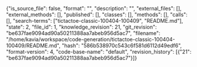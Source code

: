 {"is_source_file": false, "format": "", "description": "", "external_files": [], "external_methods": [], "published": [], "classes": [], "methods": [], "calls": [], "search-terms": ["tictactoe-classic-100404-100409", "README.md"], "state": 2, "file_id": 1, "knowledge_revision": 21, "git_revision": "be637fae9094ad90a50211388aa7abeb956d5ac7", "filename": "/home/kavia/workspace/code-generation/tictactoe-classic-100404-100409/README.md", "hash": "586b538970c543c6f581d6112d49edf6", "format-version": 4, "code-base-name": "default", "revision_history": [{"21": "be637fae9094ad90a50211388aa7abeb956d5ac7"}]}